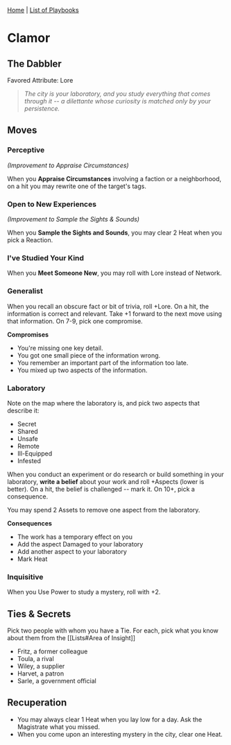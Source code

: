 [Home](../index.md) | [List of Playbooks](../index.md#Playbooks)

# Clamor
## The Dabbler
Favored Attribute: Lore

> *The city is your laboratory, and you study everything that comes through it -- a dilettante whose curiosity is matched only by your persistence.*

## Moves

### Perceptive 
*(Improvement to Appraise Circumstances)*

When you **Appraise Circumstances** involving a faction or a neighborhood, on a hit you may rewrite one of the target's tags.

### Open to New Experiences 
*(Improvement to Sample the Sights & Sounds)*

When you **Sample the Sights and Sounds**, you may clear 2 Heat when you pick a Reaction.


### I've Studied Your Kind
When you **Meet Someone New**, you may roll with Lore instead of Network.


### Generalist
When you recall an obscure fact or bit of trivia, roll +Lore. On a hit, the information is correct and relevant. Take +1 forward to the next move using that information. On 7-9, pick one compromise.

**Compromises**
- You're missing one key detail.
- You got one small piece of the information wrong.
- You remember an important part of the information too late.
- You mixed up two aspects of the information.


### Laboratory
Note on the map where the laboratory is, and pick two aspects that describe it:
- Secret
- Shared
- Unsafe
- Remote
- Ill-Equipped
- Infested

When you conduct an experiment or do research or build something in your laboratory, **write a belief** about your work and roll +Aspects (lower is better). On a hit, the belief is challenged -- mark it. On 10+, pick a consequence.

You may spend 2 Assets to remove one aspect from the laboratory.

**Consequences**
- The work has a temporary effect on you
- Add the aspect Damaged to your laboratory
- Add another aspect to your laboratory
- Mark Heat

### Inquisitive
When you Use Power to study a mystery, roll with +2.

## Ties & Secrets
Pick two people with whom you have a Tie. For each, pick what you know about them from the [[Lists#Area of Insight]]
- Fritz, a former colleague
- Toula, a rival
- Wiley, a supplier
- Harvet, a patron
- Sarle, a government official

## Recuperation
- You may always clear 1 Heat when you lay low for a day. Ask the Magistrate what you missed.
- When you come upon an interesting mystery in the city, clear one Heat.
